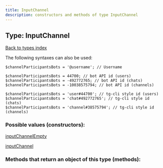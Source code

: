 ```yaml
---
title: InputChannel
description: constructors and methods of type InputChannel
---
```

## Type: InputChannel  
[Back to types index](index.md)



The following syntaxes can also be used:

```
$channelParticipantsBots = '@username'; // Username

$channelParticipantsBots = 44700; // bot API id (users)
$channelParticipantsBots = -492772765; // bot API id (chats)
$channelParticipantsBots = -10038575794; // bot API id (channels)

$channelParticipantsBots = 'user#44700'; // tg-cli style id (users)
$channelParticipantsBots = 'chat#492772765'; // tg-cli style id (chats)
$channelParticipantsBots = 'channel#38575794'; // tg-cli style id (channels)
```


### Possible values (constructors):

[inputChannelEmpty](../constructors/inputChannelEmpty.md)  

[inputChannel](../constructors/inputChannel.md)  



### Methods that return an object of this type (methods):



